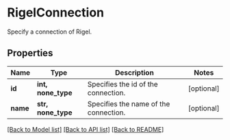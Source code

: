 # RigelConnection

Specify a connection of Rigel.

## Properties
Name | Type | Description | Notes
------------ | ------------- | ------------- | -------------
**id** | **int, none_type** | Specifies the id of the connection. | [optional] 
**name** | **str, none_type** | Specifies the name of the connection. | [optional] 

[[Back to Model list]](../README.md#documentation-for-models) [[Back to API list]](../README.md#documentation-for-api-endpoints) [[Back to README]](../README.md)


